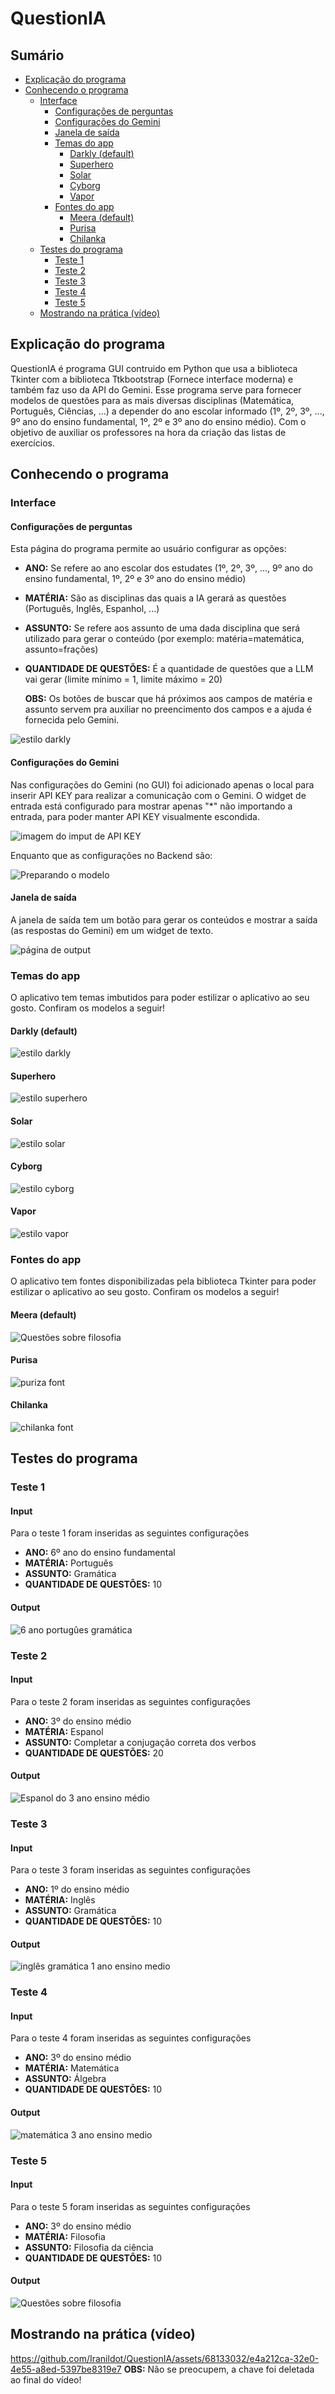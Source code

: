 # QuestionIA
## Sumário
- [Explicação do programa](https://github.com/Iranildot/QuestionIA/edit/master/README.md#explica%C3%A7%C3%A3o-do-programa)
- [Conhecendo o programa](https://github.com/Iranildot/QuestionIA/edit/master/README.md#conhecendo-o-programa)
  - [Interface](https://github.com/Iranildot/QuestionIA/edit/master/README.md#interface)
     - [Configurações de perguntas](https://github.com/Iranildot/QuestionIA/edit/master/README.md#interface)
     - [Configurações do Gemini](https://github.com/Iranildot/QuestionIA/edit/master/README.md#configura%C3%A7%C3%B5es-do-gemini)
     - [Janela de saída](https://github.com/Iranildot/QuestionIA/edit/master/README.md#janela-de-sa%C3%ADda)
     - [Temas do app](https://github.com/Iranildot/QuestionIA/edit/master/README.md#temas-do-app)
       - [Darkly (default)](https://github.com/Iranildot/QuestionIA/edit/master/README.md#darkly-default)
       - [Superhero](https://github.com/Iranildot/QuestionIA/edit/master/README.md#superhero)
       - [Solar](https://github.com/Iranildot/QuestionIA/edit/master/README.md#solar)
       - [Cyborg](https://github.com/Iranildot/QuestionIA/edit/master/README.md#cyborg)
       - [Vapor](https://github.com/Iranildot/QuestionIA/edit/master/README.md#vapor)
     - [Fontes do app](https://github.com/Iranildot/QuestionIA/edit/master/README.md#fontes-do-app)
       - [Meera (default)](https://github.com/Iranildot/QuestionIA/edit/master/README.md#meera-default)
       - [Purisa](https://github.com/Iranildot/QuestionIA/edit/master/README.md#purisa)
       - [Chilanka](https://github.com/Iranildot/QuestionIA/edit/master/README.md#chilanka)
  - [Testes do programa]()
    - [Teste 1]()
    - [Teste 2]()
    - [Teste 3]()
    - [Teste 4]()
    - [Teste 5]()
  - [Mostrando na prática (vídeo)]()

## Explicação do programa

QuestionIA é programa GUI contruido em Python que usa a biblioteca Tkinter com a biblioteca Ttkbootstrap (Fornece interface moderna) e também faz uso da API do Gemini. Esse programa serve para fornecer modelos de questões para as mais diversas disciplinas (Matemática, Português, Ciências, ...) a depender do ano escolar informado (1º, 2º, 3º, ..., 9º ano do ensino fundamental, 1º, 2º e 3º ano do ensino médio). Com o objetivo de auxiliar os professores na hora da criação das listas de exercícios.

## Conhecendo o programa
### Interface
#### Configurações de perguntas

Esta página do programa permite ao usuário configurar as opções: 
- **ANO:** Se refere ao ano escolar dos estudates (1º, 2º, 3º, ..., 9º ano do ensino fundamental, 1º, 2º e 3º ano do ensino médio)
- **MATÉRIA:** São as disciplinas das quais a IA gerará as questões (Português, Inglês, Espanhol, ...)
- **ASSUNTO:** Se refere aos assunto de uma dada disciplina que será utilizado para gerar o conteúdo (por exemplo: matéria=matemática, assunto=frações)
- **QUANTIDADE DE QUESTÕES:** É a quantidade de questões que a LLM vai gerar (limite mínimo = 1, limite máximo = 20)

  **OBS:** Os botões de buscar que há próximos aos campos de matéria e assunto servem pra auxiliar no preencimento dos campos e a ajuda é fornecida pelo Gemini.

![estilo darkly](https://github.com/Iranildot/QuestionIA/assets/68133032/fc96d3dd-a784-4fe2-9d35-40ac8dda6633)

#### Configurações do Gemini

Nas configurações do Gemini (no GUI) foi adicionado apenas o local para inserir API KEY para realizar a comunicação com o Gemini. O widget de entrada está configurado para mostrar apenas "*" não importando a entrada, para poder manter API KEY visualmente escondida.

![imagem do imput de API KEY](https://github.com/Iranildot/QuestionIA/assets/68133032/14881a6f-ac00-483b-b8e6-bad67e2e8219)

Enquanto que as configurações no Backend são:

![Preparando o modelo](https://github.com/Iranildot/QuestionIA/assets/68133032/b7261e18-d0a3-4e4b-bbcd-5e68dc8352a0)

#### Janela de saída

A janela de saída tem um botão para gerar os conteúdos e mostrar a saída (as respostas do Gemini) em um widget de texto.

![página de output](https://github.com/Iranildot/QuestionIA/assets/68133032/f56e13d7-7a82-4a4b-b504-5fd4af9018bd)


### Temas do app

O aplicativo tem temas imbutidos para poder estilizar o aplicativo ao seu gosto. Confiram os modelos a seguir!

#### Darkly (default)
![estilo darkly](https://github.com/Iranildot/QuestionIA/assets/68133032/960bb8d4-e607-46bc-a234-20348057774d)

#### Superhero
![estilo superhero](https://github.com/Iranildot/QuestionIA/assets/68133032/333989c9-524f-4067-b90a-4c853f66bd06)

#### Solar
![estilo solar](https://github.com/Iranildot/QuestionIA/assets/68133032/b5955c88-64b4-49b1-82d0-18ef22ad6ab1)

#### Cyborg
![estilo cyborg](https://github.com/Iranildot/QuestionIA/assets/68133032/8ce4024f-31ab-4bec-b78e-d626e5e3bc13)

#### Vapor
![estilo vapor](https://github.com/Iranildot/QuestionIA/assets/68133032/2fc4d786-01fb-461c-8b54-a0d5826ab99b)


### Fontes do app
O aplicativo tem fontes disponibilizadas pela biblioteca Tkinter para poder estilizar o aplicativo ao seu gosto. Confiram os modelos a seguir!

#### Meera (default)
![Questões sobre filosofia](https://github.com/Iranildot/QuestionIA/assets/68133032/98e77d00-1e34-42f1-8a18-0e5f1b832529)

#### Purisa
![puriza font](https://github.com/Iranildot/QuestionIA/assets/68133032/3b9528e0-4de5-4ee6-b5b6-9919f8cb08de)

#### Chilanka
![chilanka font](https://github.com/Iranildot/QuestionIA/assets/68133032/d2bf432f-f724-499e-bde0-5649bb008735)

## Testes do programa

### Teste 1

#### Input
Para o teste 1 foram inseridas as seguintes configurações
- **ANO:** 6º ano do ensino fundamental
- **MATÉRIA:** Português
- **ASSUNTO:** Gramática
- **QUANTIDADE DE QUESTÕES:** 10

#### Output
![6 ano portugûes gramática](https://github.com/Iranildot/QuestionIA/assets/68133032/295e0664-2c75-4982-ab70-c9042859c295)

### Teste 2

#### Input
Para o teste 2 foram inseridas as seguintes configurações
- **ANO:** 3º do ensino médio
- **MATÉRIA:** Espanol
- **ASSUNTO:** Completar a conjugação correta dos verbos
- **QUANTIDADE DE QUESTÕES:** 20

#### Output
![Espanol do 3 ano ensino médio](https://github.com/Iranildot/QuestionIA/assets/68133032/f687f365-4129-438a-86ab-7244a6de3a8e)

### Teste 3

#### Input
Para o teste 3 foram inseridas as seguintes configurações
- **ANO:** 1º do ensino médio
- **MATÉRIA:** Inglês
- **ASSUNTO:** Gramática
- **QUANTIDADE DE QUESTÕES:** 10

#### Output
![inglês gramática 1 ano ensino medio](https://github.com/Iranildot/QuestionIA/assets/68133032/59397f96-87a8-4eee-b93f-614bc92782ec)

### Teste 4

#### Input
Para o teste 4 foram inseridas as seguintes configurações
- **ANO:** 3º do ensino médio
- **MATÉRIA:** Matemática
- **ASSUNTO:** Álgebra
- **QUANTIDADE DE QUESTÕES:** 10

#### Output
![matemática 3 ano ensino medio](https://github.com/Iranildot/QuestionIA/assets/68133032/67469b57-3eb8-4dba-9513-332530f6f410)

### Teste 5

#### Input
Para o teste 5 foram inseridas as seguintes configurações
- **ANO:** 3º do ensino médio
- **MATÉRIA:** Filosofia
- **ASSUNTO:** Filosofia da ciência
- **QUANTIDADE DE QUESTÕES:** 10

#### Output
![Questões sobre filosofia](https://github.com/Iranildot/QuestionIA/assets/68133032/1f07415a-32c8-47bd-8e2f-b97fcba85406)

## Mostrando na prática (vídeo)
https://github.com/Iranildot/QuestionIA/assets/68133032/e4a212ca-32e0-4e55-a8ed-5397be8319e7
**OBS:** Não se preocupem, a chave foi deletada ao final do vídeo!
